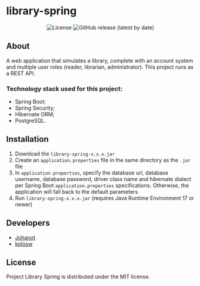# library-spring

<p align="center">
    <img alt="License" src="https://img.shields.io/github/license/SirJohanot/library-spring">
    <img alt="GitHub release (latest by date)" src="https://img.shields.io/github/v/release/SirJohanot/library-spring?display_name=tag">
</p>

## About

A web application that simulates a library, complete with an account system and multiple user roles (reader, librarian,
administrator). This project runs as a REST API.

### Technology stack used for this project:

- Spring Boot;
- Spring Security;
- Hibernate ORM;
- PostgreSQL.

## Installation

1. Download the `library-spring-x.x.x.jar`
2. Create an `application.properties` file in the same directory as the `.jar` file
3. In `application.properties`, specify the database url, database username, database password, driver class name and
   hibernate dialect per Spring Boot `application.properties` specifications. Otherwise, the application will fall back
   to the default parameters
4. Run `library-spring-x.x.x.jar` (requires Java Runtime Environment 17 or newer)

## Developers

- [Johanot](https://github.com/SirJohanot)
- [kolosw](https://github.com/kolosw)

## License

Project Library Spring is distributed under the MIT license.